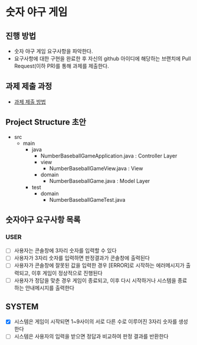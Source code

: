 # 숫자 야구 게임
## 진행 방법
* 숫자 야구 게임 요구사항을 파악한다.
* 요구사항에 대한 구현을 완료한 후 자신의 github 아이디에 해당하는 브랜치에 Pull Request(이하 PR)를 통해 과제를 제출한다.

## 과제 제출 과정
* [과제 제출 방법](https://github.com/next-step/nextstep-docs/tree/master/precourse)

## Project Structure 초안
- src
  - main
    - java
      - NumberBaseballGameApplication.java  : Controller Layer
      - view
        - NumberBaseballGameView.java       : View
      - domain
        - NumberBaseballGame.java           : Model Layer
    - test
      - domain
        - NumberBaseballGameTest.java

## 숫자야구 요구사항 목록
### USER
- [ ] 사용자는 콘솔창에 3자리 숫자를 입력할 수 있다
- [ ] 사용자가 3자리 숫자를 입력하면 판정결과가 콘솔창에 출력된다
- [ ] 사용자가 콘솔창에 잘못된 값을 입력한 경우 [ERROR]로 시작하는 에러메시지가 출력되고, 이후 게임이 정상적으로 진행된다
- [ ] 사용자가 정답을 맞춘 경우 게임이 종료되고, 이후 다시 시작하거나 시스템을 종료하는 안내메시지를 출력한다

## SYSTEM
- [x] 시스템은 게임이 시작되면 1~9사이의 서로 다른 수로 이루어진 3자리 숫자를 생성한다
- [ ] 시스템은 사용자의 입력을 받으면 정답과 비교하여 판정 결과를 반환한다
